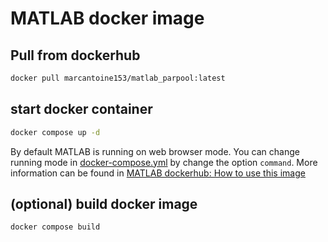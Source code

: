 # MATLAB docker image

## Pull from dockerhub

```bash
docker pull marcantoine153/matlab_parpool:latest
```

## start docker container

```bash
docker compose up -d
```

By default MATLAB is running on web browser mode.
You can change running mode in [docker-compose.yml](docker-compose.yml) by change the option `command`.
More information can be found in [MATLAB dockerhub: How to use this image](https://hub.docker.com/r/mathworks/matlab)

## (optional) build docker image

```bash
docker compose build
```
